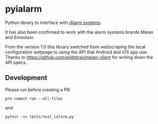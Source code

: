 # pyialarm
Python library to interface with [iAlarm systems](https://www.antifurtocasa365.it/).

It has also been confirmed to work with the alarm systems brands Meian and Emooluxr.

From the version 1.0 this library switched from webscraping the local configuration webpage to using the API that Android and iOS app use.
Thanks to https://github.com/wildstray/meian-client for writing down the API specs.


## Development

Please run before creating a PR:

`pre-commit run --all-files`

and 

`pytest -vv tests/test_ialarm.py `
